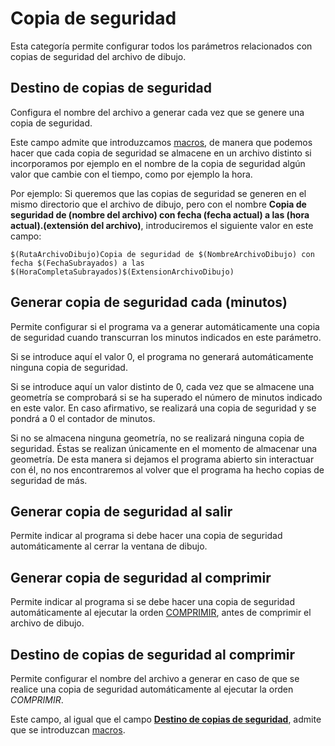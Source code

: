 # Copia de seguridad

Esta categoría permite configurar todos los parámetros relacionados con copias de seguridad del archivo de dibujo.

## Destino de copias de seguridad

Configura el nombre del archivo a generar cada vez que se genere una copia de seguridad.

Este campo admite que introduzcamos [macros](../../macros.md), de manera que podemos hacer que cada copia de seguridad se almacene en un archivo distinto si incorporamos por ejemplo en el nombre de la copia de seguridad algún valor que cambie con el tiempo, como por ejemplo la hora.

Por ejemplo: Si queremos que las copias de seguridad se generen en el mismo directorio que el archivo de dibujo, pero con el nombre **Copia de seguridad de (nombre del archivo) con fecha (fecha actual) a las (hora actual).(extensión del archivo)**, introduciremos el siguiente valor en este campo:

```
$(RutaArchivoDibujo)Copia de seguridad de $(NombreArchivoDibujo) con fecha $(FechaSubrayados) a las $(HoraCompletaSubrayados)$(ExtensionArchivoDibujo)
```

## Generar copia de seguridad cada (minutos)

Permite configurar si el programa va a generar automáticamente una copia de seguridad cuando transcurran los minutos indicados en este parámetro.

Si se introduce aquí el valor 0, el programa no generará automáticamente ninguna copia de seguridad.

Si se introduce aquí un valor distinto de 0, cada vez que se almacene una geometría se comprobará si se ha superado el número de minutos indicado en este valor. En caso afirmativo, se realizará una copia de seguridad y se pondrá a 0 el contador de minutos.

Si no se almacena ninguna geometría, no se realizará ninguna copia de seguridad. Éstas se realizan únicamente en el momento de almacenar una geometría. De esta manera si dejamos el programa abierto sin interactuar con él, no nos encontraremos al volver que el programa ha hecho copias de seguridad de más.

## Generar copia de seguridad al salir

Permite indicar al programa si debe hacer una copia de seguridad automáticamente al cerrar la ventana de dibujo.

## Generar copia de seguridad al comprimir

Permite indicar al programa si se debe hacer una copia de seguridad automáticamente al ejecutar la orden [COMPRIMIR](../../ventana-de-dibujo/ordenes/c/comprimir.md), antes de comprimir el archivo de dibujo.

## Destino de copias de seguridad al comprimir

Permite configurar el nombre del archivo a generar en caso de que se realice una copia de seguridad automáticamente al ejecutar la orden _COMPRIMIR_.

Este campo, al igual que el campo [**Destino de copias de seguridad**](copia-de-seguridad.md#destino-de-copias-de-seguridad), admite que se introduzcan [macros](../../macros.md).
